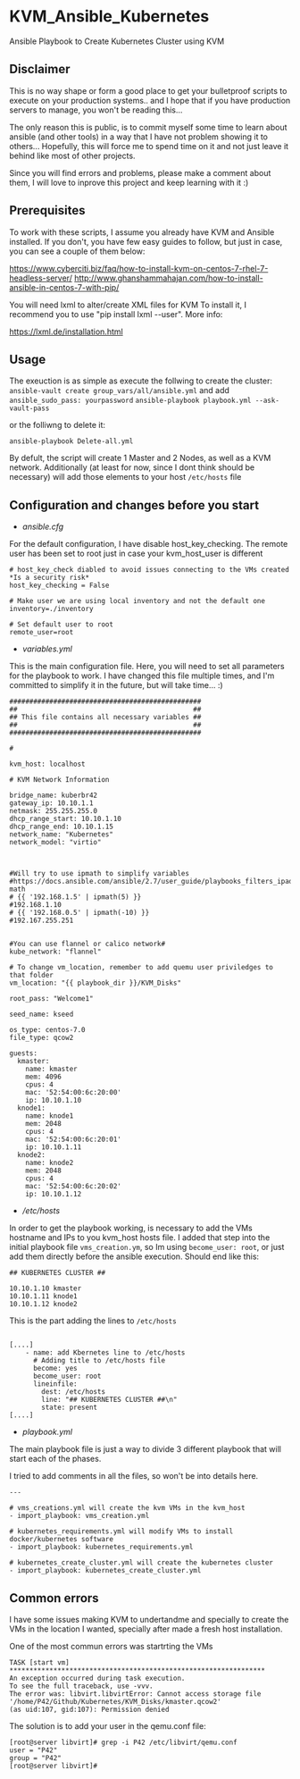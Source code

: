 # KVM_Ansible_Kubernetes #
Ansible Playbook to Create Kubernetes Cluster using KVM

## Disclaimer ##
This is no way shape or form a good place to get your bulletproof scripts to execute on your production systems.. and I hope that if you have production servers to manage, you won't be reading this...

The only reason this is public, is to commit myself some time to learn about ansible (and other tools) in a way that I have not problem showing it to others...
Hopefully, this will force me to spend time on it and not just leave it behind like most of other projects.

Since you will find errors and problems, please make a comment about them, I will love to inprove this project and keep learning with it :)

## Prerequisites ##
To work with these scripts, I assume you already have KVM and Ansible installed.
If you don't, you have few easy guides to follow, but just in case, you can see a couple of them below:

https://www.cyberciti.biz/faq/how-to-install-kvm-on-centos-7-rhel-7-headless-server/
http://www.ghanshammahajan.com/how-to-install-ansible-in-centos-7-with-pip/

You will need lxml to alter/create XML files for KVM
To install it, I recommend you to use "pip install lxml --user". More info:

https://lxml.de/installation.html

## Usage ##

The exeuction is as simple as execute the follwing to create the cluster:
`ansible-vault create group_vars/all/ansible.yml` and add `ansible_sudo_pass: yourpassword`
`ansible-playbook playbook.yml --ask-vault-pass`

or the folliwng to delete it:

`ansible-playbook Delete-all.yml`

By defult, the script will create 1 Master and 2 Nodes, as well as a KVM network.
Additionally (at least for now, since I dont think should be necessary) will add those elements to your host `/etc/hosts` file

## Configuration and changes before you start ##

- *ansible.cfg*

For the default configuration, I have disable host_key_checking.
The remote user has been set to root just in case your kvm_host_user is different
```[defaults]
# host_key_check diabled to avoid issues connecting to the VMs created *Is a security risk*
host_key_checking = False

# Make user we are using local inventory and not the default one
inventory=./inventory

# Set default user to root
remote_user=root
```

- *variables.yml*

This is the main configuration file.
Here, you will need to set all parameters for the playbook to work.
I have changed this file multiple times, and I'm committed to simplify it in the future, but will take time... :)
```---
################################################
##                                            ##
## This file contains all necessary variables ##
##                                            ##
################################################

#

kvm_host: localhost

# KVM Network Information

bridge_name: kuberbr42
gateway_ip: 10.10.1.1
netmask: 255.255.255.0
dhcp_range_start: 10.10.1.10
dhcp_range_end: 10.10.1.15
network_name: "Kubernetes"
network_model: "virtio"



#Will try to use ipmath to simplify variables
#https://docs.ansible.com/ansible/2.7/user_guide/playbooks_filters_ipaddr.html#ip-math
# {{ '192.168.1.5' | ipmath(5) }}
#192.168.1.10
# {{ '192.168.0.5' | ipmath(-10) }}
#192.167.255.251


#You can use flannel or calico network#
kube_network: "flannel"

# To change vm_location, remember to add quemu user priviledges to that folder
vm_location: "{{ playbook_dir }}/KVM_Disks"

root_pass: "Welcome1"

seed_name: kseed

os_type: centos-7.0
file_type: qcow2

guests:
  kmaster:
    name: kmaster
    mem: 4096
    cpus: 4
    mac: '52:54:00:6c:20:00'
    ip: 10.10.1.10
  knode1:
    name: knode1
    mem: 2048
    cpus: 4
    mac: '52:54:00:6c:20:01'
    ip: 10.10.1.11
  knode2:
    name: knode2
    mem: 2048
    cpus: 4
    mac: '52:54:00:6c:20:02'
    ip: 10.10.1.12
```

- */etc/hosts*

In order to get the playbook working, is necessary to add the VMs hostname and IPs to you kvm_host hosts file.
I added that step into the initial playbook file `vms_creation.ym`, so Im using `become_user: root`, or just add them directly before the ansible execution.
Should end like this:
```
## KUBERNETES CLUSTER ##

10.10.1.10 kmaster
10.10.1.11 knode1
10.10.1.12 knode2
```

This is the part adding the lines to `/etc/hosts`
```

[....]
    - name: add Kbernetes line to /etc/hosts
      # Adding title to /etc/hosts file
      become: yes
      become_user: root
      lineinfile:
        dest: /etc/hosts
        line: "## KUBERNETES CLUSTER ##\n"
        state: present
[....]
```

- *playbook.yml*

The main playbook file is just a way to divide 3 different playbook that will start each of the phases.

I tried to add comments in all the files, so won't be into details here.

```
---

# vms_creations.yml will create the kvm VMs in the kvm_host
- import_playbook: vms_creation.yml

# kubernetes_requirements.yml will modify VMs to install docker/kubernetes software
- import_playbook: kubernetes_requirements.yml

# kubernetes_create_cluster.yml will create the kubernetes cluster
- import_playbook: kubernetes_create_cluster.yml
```

## Common errors ##

I have some issues making KVM to undertandme and specially to create the VMs in the location I wanted, specially after made a fresh host installation.

One of the most commun errors was startrting the VMs

```
TASK [start vm] ****************************************************************
An exception occurred during task execution.
To see the full traceback, use -vvv.
The error was: libvirt.libvirtError: Cannot access storage file
'/home/P42/Github/Kubernetes/KVM_Disks/kmaster.qcow2'
(as uid:107, gid:107): Permission denied
```

The solution is to add your user in the qemu.conf file:
```
[root@server libvirt]# grep -i P42 /etc/libvirt/qemu.conf
user = "P42"
group = "P42"
[root@server libvirt]#
```
